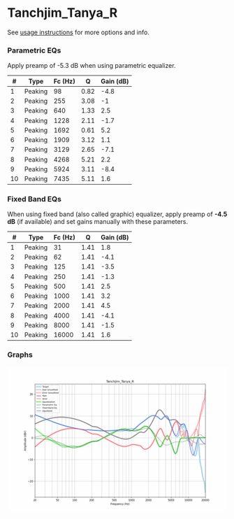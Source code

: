 # Tanchjim_Tanya_R
See [usage instructions](https://github.com/jaakkopasanen/AutoEq#usage) for more options and info.

### Parametric EQs
Apply preamp of -5.3 dB when using parametric equalizer.

|   # | Type    |   Fc (Hz) |    Q |   Gain (dB) |
|-----|---------|-----------|------|-------------|
|   1 | Peaking |        98 | 0.82 |        -4.8 |
|   2 | Peaking |       255 | 3.08 |        -1   |
|   3 | Peaking |       640 | 1.33 |         2.5 |
|   4 | Peaking |      1228 | 2.11 |        -1.7 |
|   5 | Peaking |      1692 | 0.61 |         5.2 |
|   6 | Peaking |      1909 | 3.12 |         1.1 |
|   7 | Peaking |      3129 | 2.65 |        -7.1 |
|   8 | Peaking |      4268 | 5.21 |         2.2 |
|   9 | Peaking |      5924 | 3.11 |        -8.4 |
|  10 | Peaking |      7435 | 5.11 |         1.6 |

### Fixed Band EQs
When using fixed band (also called graphic) equalizer, apply preamp of **-4.5 dB** (if available) and set gains manually with these parameters.

|   # | Type    |   Fc (Hz) |    Q |   Gain (dB) |
|-----|---------|-----------|------|-------------|
|   1 | Peaking |        31 | 1.41 |         1.8 |
|   2 | Peaking |        62 | 1.41 |        -4.1 |
|   3 | Peaking |       125 | 1.41 |        -3.5 |
|   4 | Peaking |       250 | 1.41 |        -1.3 |
|   5 | Peaking |       500 | 1.41 |         2.5 |
|   6 | Peaking |      1000 | 1.41 |         3.2 |
|   7 | Peaking |      2000 | 1.41 |         4.5 |
|   8 | Peaking |      4000 | 1.41 |        -4.1 |
|   9 | Peaking |      8000 | 1.41 |        -1.5 |
|  10 | Peaking |     16000 | 1.41 |         1.6 |

### Graphs
![](./Tanchjim_Tanya_R.png)
